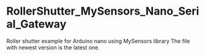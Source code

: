 # RollerShutter_MySensors_Nano_Serial_Gateway
Roller shutter example for Arduino nano using MySensors library  The file with newest version is the latest one.
